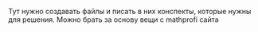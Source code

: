 Тут нужно создавать файлы и писать в них конспекты, которые нужны для решения. Можно брать за основу вещи с mathprofi сайта